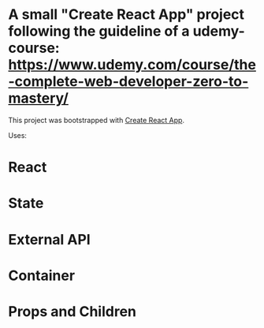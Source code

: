 # A small "Create React App" project following the guideline of a udemy-course: https://www.udemy.com/course/the-complete-web-developer-zero-to-mastery/

This project was bootstrapped with [Create React App](https://github.com/facebook/create-react-app).

Uses:
# React
# State
# External API
# Container
# Props and Children
